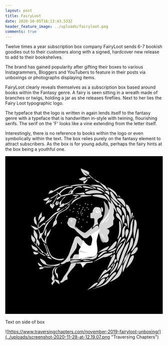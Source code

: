 ```yaml
---
layout: post
title: FairyLoot
date: 2020-10-05T16:13:43.533Z
header_feature_image: ../uploads/fairyloot.png
comments: true
---
```

Twelve times a year subscription box company FairyLoot sends 6-7 bookish goodies out to their customers along with a signed, hardcover new release to add to their bookshelves.

The brand has gained popularity after gifting their boxes to various Instagrammers, Bloggers and YouTubers to feature in their posts via unboxings or photographs displaying items. 

FairyLoot clearly reveals themselves as a subscription box based around books within the Fantasy genre. A fairy is seen sitting in a wreath made of branches or twigs, holding a jar as she releases fireflies. Next to her lies the Fairy Loot typographic logo.

The typeface that the logo is written in again lends itself to the fantasy genre with a typeface that is handwritten in-style with twining, flourishing serifs. The serif on the 'F' looks like a vine extending from the letter itself. 

Interestingly, there is no reference to books within the logo or even symbolically within the text. The box relies purely on the fantasy element to attract subscribers. As the box is for young adults, perhaps the fairy hints at the box being a youthful one.

![Fairyloot](../uploads/fairyloot.jpg "Fairyloot")

Text on side of box

![https://www.traversingchapters.com/november-2019-fairyloot-unboxing/](../uploads/screenshot-2020-11-28-at-12.19.07.png "Traversing Chapters")